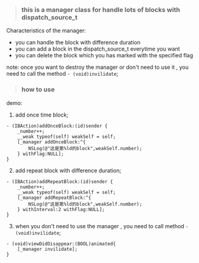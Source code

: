 
>### this is a manager class for handle lots of blocks with dispatch_source_t

Characteristics of the manager:

* you can handle the block with difference duration
* you can add a block in the dispatch_source_t everytime you want
* you can delete the block which you has marked with the specified flag

note: once you want to destroy the manager or don't need to use it , you need to call the method `- (void)invilidate`;

>### how to use

demo:
1. add once time block;
```
- (IBAction)addOnceBlock:(id)sender {
    _number++;
    __weak typeof(self) weakSelf = self;
    [_manager addOnceBlock:^{
        NSLog(@"这是第%ld的block",weakSelf.number);
    } withFlag:NULL];
}
```
2. add repeat block with difference duration;
```
- (IBAction)addRepeatBlock:(id)sender {
    _number++;
    __weak typeof(self) weakSelf = self;
    [_manager addRepeatBlock:^{
        NSLog(@"这是第%ld的block",weakSelf.number);
    } withInterval:2 withFlag:NULL];
}
```
3. when you don't need to use the manager , you need to call method `- (void)invilidate`;
```
- (void)viewDidDisappear:(BOOL)animated{
    [_manager invilidate];
}
```
